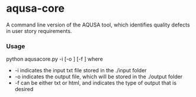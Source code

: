 # aqusa-core
A command line version of the AQUSA tool, which identifies quality defects in user story requirements.


### Usage
python aqusacore.py -i <inputfile>  [-o <outputfile>] [-f <outputformat>]
  where
  * -i <inputfile> indicates the input txt file stored in the ./input folder
  * -o <outputfile> indicates the output file, which will be stored in the ./output folder
  * -f <outputformat> can be either txt or html, and indicates the type of output that is desired

